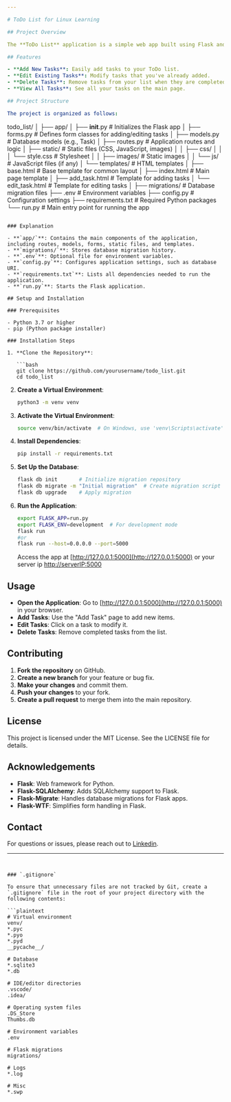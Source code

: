 ```yaml
---

# ToDo List for Linux Learning

## Project Overview

The **ToDo List** application is a simple web app built using Flask and Python. It allows you to manage tasks by adding, editing, and deleting items from a list. This project serves as a practical introduction to web development with Flask.

## Features

- **Add New Tasks**: Easily add tasks to your ToDo list.
- **Edit Existing Tasks**: Modify tasks that you've already added.
- **Delete Tasks**: Remove tasks from your list when they are completed.
- **View All Tasks**: See all your tasks on the main page.

## Project Structure

The project is organized as follows:

```
todo_list/
│
├── app/
│   ├── __init__.py             # Initializes the Flask app
│   ├── forms.py                # Defines form classes for adding/editing tasks
│   ├── models.py               # Database models (e.g., Task)
│   ├── routes.py               # Application routes and logic
│   ├── static/                 # Static files (CSS, JavaScript, images)
│   │   ├── css/
│   │   │   └── style.css       # Stylesheet
│   │   ├── images/             # Static images
│   │   └── js/                 # JavaScript files (if any)
│   └── templates/              # HTML templates
│       ├── base.html           # Base template for common layout
│       ├── index.html          # Main page template
│       ├── add_task.html       # Template for adding tasks
│       └── edit_task.html      # Template for editing tasks
│
├── migrations/                 # Database migration files
├── .env                        # Environment variables
├── config.py                   # Configuration settings
├── requirements.txt            # Required Python packages
└── run.py                      # Main entry point for running the app
```

### Explanation

- **`app/`**: Contains the main components of the application, including routes, models, forms, static files, and templates.
- **`migrations/`**: Stores database migration history.
- **`.env`**: Optional file for environment variables.
- **`config.py`**: Configures application settings, such as database URI.
- **`requirements.txt`**: Lists all dependencies needed to run the application.
- **`run.py`**: Starts the Flask application.

## Setup and Installation

### Prerequisites

- Python 3.7 or higher
- pip (Python package installer)

### Installation Steps

1. **Clone the Repository**:

   ```bash
   git clone https://github.com/yourusername/todo_list.git
   cd todo_list
   ```

2. **Create a Virtual Environment**:

   ```bash
   python3 -m venv venv
   ```

3. **Activate the Virtual Environment**:

   ```bash
   source venv/bin/activate  # On Windows, use 'venv\Scripts\activate'
   ```

4. **Install Dependencies**:

   ```bash
   pip install -r requirements.txt
   ```

5. **Set Up the Database**:

   ```bash
   flask db init       # Initialize migration repository
   flask db migrate -m "Initial migration"  # Create migration script
   flask db upgrade    # Apply migration
   ```

6. **Run the Application**:

   ```bash
   export FLASK_APP=run.py
   export FLASK_ENV=development  # For development mode
   flask run
   #or
   flask run --host=0.0.0.0 --port=5000
   ```

   Access the app at [http://127.0.0.1:5000](http://127.0.0.1:5000) or your server ip [http://serverIP:5000](http://serverIP:5000)

## Usage

- **Open the Application**: Go to [http://127.0.0.1:5000](http://127.0.0.1:5000) in your browser.
- **Add Tasks**: Use the "Add Task" page to add new items.
- **Edit Tasks**: Click on a task to modify it.
- **Delete Tasks**: Remove completed tasks from the list.

## Contributing

1. **Fork the repository** on GitHub.
2. **Create a new branch** for your feature or bug fix.
3. **Make your changes** and commit them.
4. **Push your changes** to your fork.
5. **Create a pull request** to merge them into the main repository.

## License

This project is licensed under the MIT License. See the LICENSE file for details.

## Acknowledgements

- **Flask**: Web framework for Python.
- **Flask-SQLAlchemy**: Adds SQLAlchemy support to Flask.
- **Flask-Migrate**: Handles database migrations for Flask apps.
- **Flask-WTF**: Simplifies form handling in Flask.

## Contact

For questions or issues, please reach out to [Linkedin](https://www.linkedin.com/in/ajeet-g-456333194/).

---
```


### `.gitignore`

To ensure that unnecessary files are not tracked by Git, create a `.gitignore` file in the root of your project directory with the following contents:

```plaintext
# Virtual environment
venv/
*.pyc
*.pyo
*.pyd
__pycache__/

# Database
*.sqlite3
*.db

# IDE/editor directories
.vscode/
.idea/

# Operating system files
.DS_Store
Thumbs.db

# Environment variables
.env

# Flask migrations
migrations/

# Logs
*.log

# Misc
*.swp
```


